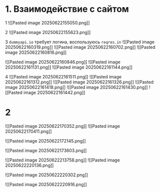 # 1. Взаимодействие с сайтом
1
![[Pasted image 20250622155050.png]]

2
![[Pasted image 20250622155623.png]]


3
`dummyapi.io` требует логина, воспользуюсь `reqres.in`
![[Pasted image 20250622160319.png]]
![[Pasted image 20250622160702.png]]
![[Pasted image 20250622160816.png]]


![[Pasted image 20250622160846.png]]
![[Pasted image 20250622161131.png]]
![[Pasted image 20250622161144.png]]

4
![[Pasted image 20250622161511.png]]
![[Pasted image 20250622161312.png]]
![[Pasted image 20250622161326.png]]
![[Pasted image 20250622161418.png]]
![[Pasted image 20250622161430.png]]
![[Pasted image 20250622161442.png]]

# 2
![[Pasted image 20250622170352.png]]
![[Pasted image 20250622170411.png]]

![[Pasted image 20250622172145.png]]

![[Pasted image 20250622173603.png]]

![[Pasted image 20250622213758.png]]
![[Pasted image 20250622220136.png]]

![[Pasted image 20250622220302.png]]

![[Pasted image 20250622220916.png]]